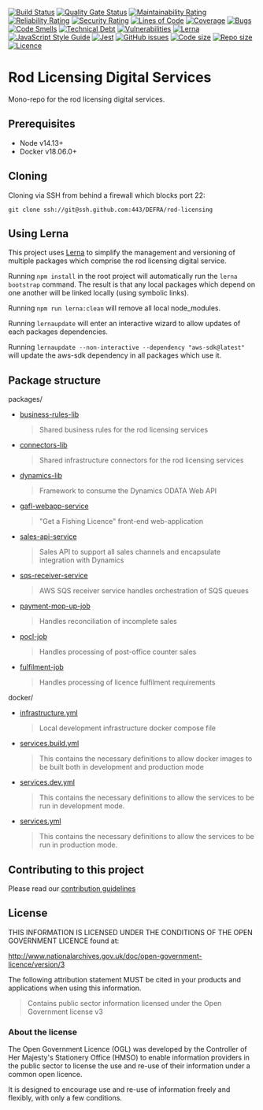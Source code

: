 [![Build Status](https://api.travis-ci.com/DEFRA/rod-licensing.svg?branch=master)](https://travis-ci.com/DEFRA/rod-licensing)
[![Quality Gate Status](https://sonarcloud.io/api/project_badges/measure?project=DEFRA_rod-licensing&metric=alert_status)](https://sonarcloud.io/dashboard?id=DEFRA_rod-licensing)
[![Maintainability Rating](https://sonarcloud.io/api/project_badges/measure?project=DEFRA_rod-licensing&metric=sqale_rating)](https://sonarcloud.io/dashboard?id=DEFRA_rod-licensing)
[![Reliability Rating](https://sonarcloud.io/api/project_badges/measure?project=DEFRA_rod-licensing&metric=reliability_rating)](https://sonarcloud.io/dashboard?id=DEFRA_rod-licensing)
[![Security Rating](https://sonarcloud.io/api/project_badges/measure?project=DEFRA_rod-licensing&metric=security_rating)](https://sonarcloud.io/dashboard?id=DEFRA_rod-licensing)
[![Lines of Code](https://sonarcloud.io/api/project_badges/measure?project=DEFRA_rod-licensing&metric=ncloc)](https://sonarcloud.io/dashboard?id=DEFRA_rod-licensing)
[![Coverage](https://sonarcloud.io/api/project_badges/measure?project=DEFRA_rod-licensing&metric=coverage)](https://sonarcloud.io/dashboard?id=DEFRA_rod-licensing)
[![Bugs](https://sonarcloud.io/api/project_badges/measure?project=DEFRA_rod-licensing&metric=bugs)](https://sonarcloud.io/dashboard?id=DEFRA_rod-licensing)
[![Code Smells](https://sonarcloud.io/api/project_badges/measure?project=DEFRA_rod-licensing&metric=code_smells)](https://sonarcloud.io/dashboard?id=DEFRA_rod-licensing)
[![Technical Debt](https://sonarcloud.io/api/project_badges/measure?project=DEFRA_rod-licensing&metric=sqale_index)](https://sonarcloud.io/dashboard?id=DEFRA_rod-licensing)
[![Vulnerabilities](https://sonarcloud.io/api/project_badges/measure?project=DEFRA_rod-licensing&metric=vulnerabilities)](https://sonarcloud.io/dashboard?id=DEFRA_rod-licensing)
[![Lerna](https://img.shields.io/badge/maintained%20with-lerna-cc00ff.svg)](https://lerna.js.org/)
[![JavaScript Style Guide](https://img.shields.io/badge/code_style-standard-brightgreen.svg)](https://standardjs.com)
[![Jest](https://img.shields.io/badge/tested_with-jest-99424f.svg)](https://github.com/facebook/jest)
[![GitHub issues](https://img.shields.io/github/issues/DEFRA/rod-licensing.svg)](https://github.com/DEFRA/rod-licensing/issues/)
[![Code size](https://img.shields.io/github/languages/code-size/DEFRA/rod-licensing.svg)]()
[![Repo size](https://img.shields.io/github/repo-size/DEFRA/rod-licensing.svg)]()
[![Licence](https://img.shields.io/badge/licence-OGLv3-blue.svg)](http://www.nationalarchives.gov.uk/doc/open-government-licence/version/3)

# Rod Licensing Digital Services

Mono-repo for the rod licensing digital services.

## Prerequisites

- Node v14.13+
- Docker v18.06.0+

## Cloning

Cloning via SSH from behind a firewall which blocks port 22:

```
git clone ssh://git@ssh.github.com:443/DEFRA/rod-licensing
```

## Using Lerna

This project uses [Lerna](https://lerna.js.org/) to simplify the management and versioning of multiple packages which comprise the rod licensing digital
service.

Running `npm install` in the root project will automatically run the `lerna bootstrap` command. The result is that any local packages which depend on
one another will be linked locally (using symbolic links).

Running `npm run lerna:clean` will remove all local node_modules.

Running `lernaupdate` will enter an interactive wizard to allow updates of each packages dependencies.

Running `lernaupdate --non-interactive --dependency "aws-sdk@latest"` will update the aws-sdk dependency in all packages which use it.

## Package structure

packages/

- [business-rules-lib](packages/business-rules-lib/README.md)
  > Shared business rules for the rod licensing services
- [connectors-lib](packages/connectors-lib/README.md)
  > Shared infrastructure connectors for the rod licensing services
- [dynamics-lib](packages/dynamics-lib/README.md)
  > Framework to consume the Dynamics ODATA Web API
- [gafl-webapp-service](packages/gafl-webapp-service/README.md)
  > "Get a Fishing Licence" front-end web-application
- [sales-api-service](packages/sales-api-service/README.md)
  > Sales API to support all sales channels and encapsulate integration with Dynamics
- [sqs-receiver-service](packages/sqs-receiver-service/README.md)
  > AWS SQS receiver service handles orchestration of SQS queues
- [payment-mop-up-job](packages/payment-mop-up-job/README.md)
  > Handles reconciliation of incomplete sales
- [pocl-job](packages/pocl-job/README.md)
  > Handles processing of post-office counter sales
- [fulfilment-job](packages/fulfilment-job/README.md)
  > Handles processing of licence fulfilment requirements

docker/

- [infrastructure.yml](docker/README.md#Infrastructure)
  > Local development infrastructure docker compose file
- [services.build.yml](docker/README.md#Services)
  > This contains the necessary definitions to allow docker images to be built both in development and production mode
- [services.dev.yml](docker/README.md#Services)
  > This contains the necessary definitions to allow the services to be run in development mode.
- [services.yml](docker/README.md#Services)
  > This contains the necessary definitions to allow the services to be run in production mode.

## Contributing to this project

Please read our [contribution guidelines](CONTRIBUTING.md)

## License

THIS INFORMATION IS LICENSED UNDER THE CONDITIONS OF THE OPEN GOVERNMENT LICENCE found at:

http://www.nationalarchives.gov.uk/doc/open-government-licence/version/3

The following attribution statement MUST be cited in your products and applications when using this information.

> Contains public sector information licensed under the Open Government license v3

### About the license

The Open Government Licence (OGL) was developed by the Controller of Her Majesty's Stationery Office (HMSO) to enable information providers in the public sector to license the use and re-use of their information under a common open licence.

It is designed to encourage use and re-use of information freely and flexibly, with only a few conditions.
